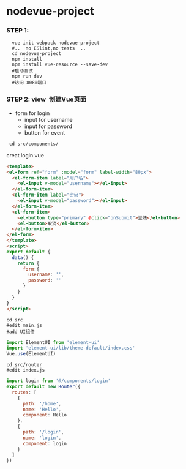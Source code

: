 # nodevue-project
###  STEP 1: 

```
  vue init webpack nodevue-project   
  #..  no ESlint,no tests  ..
  cd nodevue-project
  npm install
  npm install vue-resource --save-dev
  #启动测试  
  npm run dev  
  #访问 8080端口 
```  
###  STEP 2: view  创建Vue页面
 - form for login
   - input for username
   - input for password
   - button for event
```
 cd src/components/
``` 
  creat login.vue 
```html
<template>
<el-form ref="form" :model="form" label-width="80px">
  <el-form-item label="用户名">
    <el-input v-model="username"></el-input>
  </el-form-item>
  <el-form-item label="密码">
    <el-input v-model="password"></el-input>
  </el-form-item>
  <el-form-item>
    <el-button type="primary" @click="onSubmit">登陆</el-button>
    <el-button>取消</el-button>
  </el-form-item>
</el-form>
</template>
<script>
export default {
  data() {
    return {
      form:{
        username: '',
        password: ''
      }
    }
  }
}
</script>
```
```
cd src
#edit main.js
#add UI组件
```
```js
import ElementUI from 'element-ui'
import 'element-ui/lib/theme-default/index.css'
Vue.use(ElementUI)
```
```
cd src/router
#edit index.js
```
```js
import login from '@/components/login'
export default new Router({
  routes: [
    {
      path: '/home',
      name: 'Hello',
      component: Hello
    },
    {
      path: '/login',
      name: 'login',
      component: login
    }
  ]
})
```
